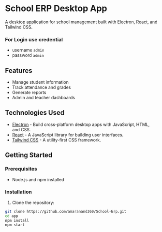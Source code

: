 # School ERP Desktop App

A desktop application for school management built with Electron, React, and Tailwind CSS.

### For Login use credential

- username ```admin```
- password ```admin```

## Features

- Manage student information
- Track attendance and grades
- Generate reports
- Admin and teacher dashboards

## Technologies Used

- [Electron](https://www.electronjs.org/) - Build cross-platform desktop apps with JavaScript, HTML, and CSS.
- [React](https://reactjs.org/) - A JavaScript library for building user interfaces.
- [Tailwind CSS](https://tailwindcss.com/) - A utility-first CSS framework.

## Getting Started

### Prerequisites

- Node.js and npm installed

### Installation

1. Clone the repository:

```bash
git clone https://github.com/amaranand360/School-Erp.git
cd app
npm install
npm start
```
